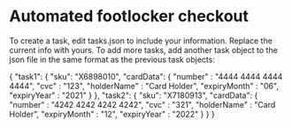 #  Automated footlocker checkout

To create a task, edit tasks.json to include your information. Replace the current info with yours.
To add more tasks, add another task object to the json file in the same format as the previous task objects:

{
    "task1": {
        "sku": "X6898010",
        "cardData": {
            "number" : "4444 4444 4444 4444",
            "cvc" : "123",
            "holderName" : "Card Holder",
            "expiryMonth" : "06",
            "expiryYear" : "2021"
        }
    },
    "task2": {
        "sku": "X7180913",
        "cardData": {
            "number" : "4242 4242 4242 4242",
            "cvc" : "321",
            "holderName" : "Card Holder",
            "expiryMonth" : "12",
            "expiryYear" : "2022"
        }
    }
}
